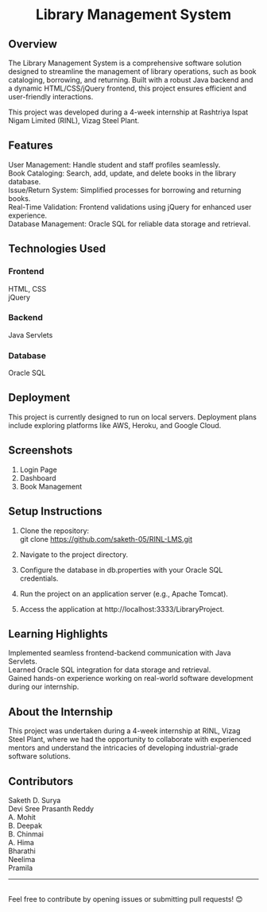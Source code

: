 <h1><p align="center"> Library Management System </p></h1>

## Overview <br>
The Library Management System is a comprehensive software solution designed to streamline the management of library operations, such as book cataloging, borrowing, and returning. Built with a robust Java backend and a dynamic HTML/CSS/jQuery frontend, this project ensures efficient and user-friendly interactions.

This project was developed during a 4-week internship at Rashtriya Ispat Nigam Limited (RINL), Vizag Steel Plant.<br>

## Features <br>
User Management: Handle student and staff profiles seamlessly.<br>
Book Cataloging: Search, add, update, and delete books in the library database.<br>
Issue/Return System: Simplified processes for borrowing and returning books.<br>
Real-Time Validation: Frontend validations using jQuery for enhanced user experience.<br>
Database Management: Oracle SQL for reliable data storage and retrieval.<br>

## Technologies Used <br>
<h3>Frontend</h3>
HTML, CSS<br>
jQuery<br>
<h3>Backend</h3>
Java Servlets<br>
<h3>Database</h3>
Oracle SQL<br>

## Deployment <br>
This project is currently designed to run on local servers. Deployment plans include exploring platforms like AWS, Heroku, and Google Cloud.<br>

## Screenshots
1. Login Page<br>
2. Dashboard<br>
3. Book Management<br>

## Setup Instructions
1. Clone the repository:<br>
git clone https://github.com/saketh-05/RINL-LMS.git <br>

2. Navigate to the project directory.<br>

3. Configure the database in db.properties with your Oracle SQL credentials.<br>

4. Run the project on an application server (e.g., Apache Tomcat).<br>

5. Access the application at http://localhost:3333/LibraryProject.<br>

## Learning Highlights
Implemented seamless frontend-backend communication with Java Servlets.<br>
Learned Oracle SQL integration for data storage and retrieval.<br>
Gained hands-on experience working on real-world software development during our internship.<br>

## About the Internship
This project was undertaken during a 4-week internship at RINL, Vizag Steel Plant, where we had the opportunity to collaborate with experienced mentors and understand the intricacies of developing industrial-grade software solutions.

## Contributors
Saketh D. Surya<br>
Devi Sree Prasanth Reddy<br>
A. Mohit<br>
B. Deepak<br>
B. Chinmai<br>
A. Hima<br>
Bharathi<br>
Neelima<br>
Pramila<br>
<hr>
<br>Feel free to contribute by opening issues or submitting pull requests! 😊

